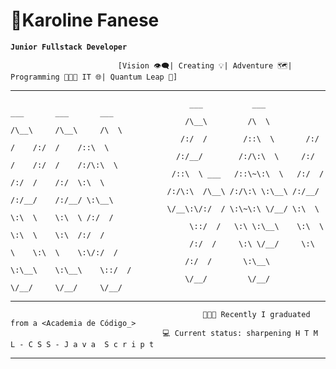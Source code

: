 # 🧩Karoline Fanese 

**`Junior Fullstack Developer`**

                            [Vision 👁️‍🗨️| Creating 💡| Adventure 🗺️| Programming 👩🏾‍💻 IT 🌐| Quantum Leap 🎯]

__________________________________________________________________________________


                                            ___           ___           ___       ___       ___     
                                           /\__\         /\  \         /\__\     /\__\     /\  \ 
                                          /:/  /        /::\  \       /:/  /    /:/  /    /::\  \   
                                         /:/__/        /:/\:\  \     /:/  /    /:/  /    /:/\:\  \
                                        /::\  \ ___   /::\~\:\  \   /:/  /    /:/  /    /:/  \:\  \
                                       /:/\:\  /\__\ /:/\:\ \:\__\ /:/__/    /:/__/    /:/__/ \:\__\
                                       \/__\:\/:/  / \:\~\:\ \/__/ \:\  \    \:\  \    \:\  \ /:/  /
                                            \::/  /   \:\ \:\__\    \:\  \    \:\  \    \:\  /:/  / 
                                            /:/  /     \:\ \/__/     \:\  \    \:\  \    \:\/:/  /
                                           /:/  /       \:\__\        \:\__\    \:\__\    \::/  /    
                                           \/__/         \/__/         \/__/     \/__/     \/__/ 
__________________________________________________________________________________

                                               👩🏾‍🎓 Recently I graduated from a <Academia de Código_>
                                      💻 Current status: sharpening H T M L - C S S - J a v a  S c r i p t

__________________________________________________________________________________
